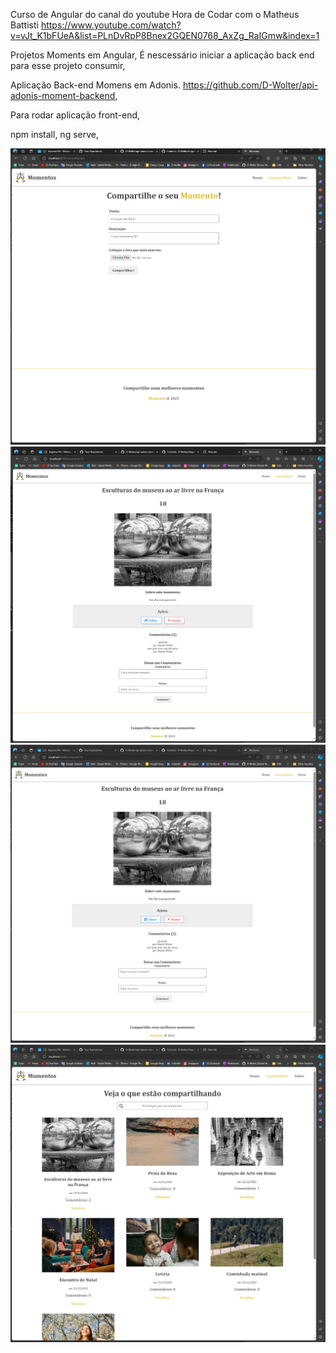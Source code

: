 Curso de Angular do canal do youtube Hora de Codar com o Matheus Battisti
https://www.youtube.com/watch?v=vJt_K1bFUeA&list=PLnDvRpP8Bnex2GQEN0768_AxZg_RaIGmw&index=1

Projetos Moments em Angular,
É nescessário iniciar a aplicação back end para esse projeto consumir,

Aplicação Back-end Momens em Adonis.
https://github.com/D-Wolter/api-adonis-moment-backend,

Para rodar aplicação front-end,

npm install,
ng serve,

<img src='./moments-front/moments/src/assets/2023-12-21 (1).png'/>
<img src='./moments-front/moments/src/assets/2023-12-21 (2).png'/>
<img src='./moments-front/moments/src/assets/2023-12-21 (3).png'/>
<img src='./moments-front/moments/src/assets/2023-12-21.png'/>


